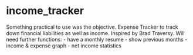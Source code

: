 # income_tracker
Something practical to use was the objective. Expense Tracker to track down financial liabilities as well as income. Inspired by Brad Traversy.
Will need further functions: - have a monthly resume
                             - show previous months
                             - income & expense graph
                             - net income statistics
